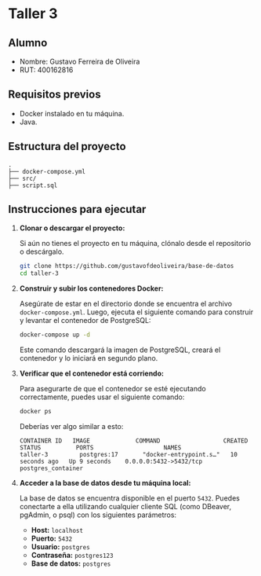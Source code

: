 # Taller 3

## Alumno
- Nombre: Gustavo Ferreira de Oliveira
- RUT: 400162816

## Requisitos previos

- Docker instalado en tu máquina.
- Java.

## Estructura del proyecto

```plaintext
.
├── docker-compose.yml       
├── src/                    
├── script.sql            
```

## Instrucciones para ejecutar

1. **Clonar o descargar el proyecto:**

   Si aún no tienes el proyecto en tu máquina, clónalo desde el repositorio o descárgalo.

   ```bash
   git clone https://github.com/gustavofdeoliveira/base-de-datos
   cd taller-3
   ```

2. **Construir y subir los contenedores Docker:**

   Asegúrate de estar en el directorio donde se encuentra el archivo `docker-compose.yml`. Luego, ejecuta el siguiente comando para construir y levantar el contenedor de PostgreSQL:

   ```bash
   docker-compose up -d
   ```

   Este comando descargará la imagen de PostgreSQL, creará el contenedor y lo iniciará en segundo plano.

3. **Verificar que el contenedor está corriendo:**

   Para asegurarte de que el contenedor se esté ejecutando correctamente, puedes usar el siguiente comando:

   ```bash
   docker ps
   ```

   Deberías ver algo similar a esto:

   ```plaintext
   CONTAINER ID   IMAGE             COMMAND                  CREATED          STATUS          PORTS                    NAMES
   taller-3         postgres:17       "docker-entrypoint.s…"   10 seconds ago   Up 9 seconds    0.0.0.0:5432->5432/tcp   postgres_container
   ```

4. **Acceder a la base de datos desde tu máquina local:**

   La base de datos se encuentra disponible en el puerto `5432`. Puedes conectarte a ella utilizando cualquier cliente SQL (como DBeaver, pgAdmin, o psql) con los siguientes parámetros:

    - **Host:** `localhost`
    - **Puerto:** `5432`
    - **Usuario:** `postgres`
    - **Contraseña:** `postgres123`
    - **Base de datos:** `postgres`

